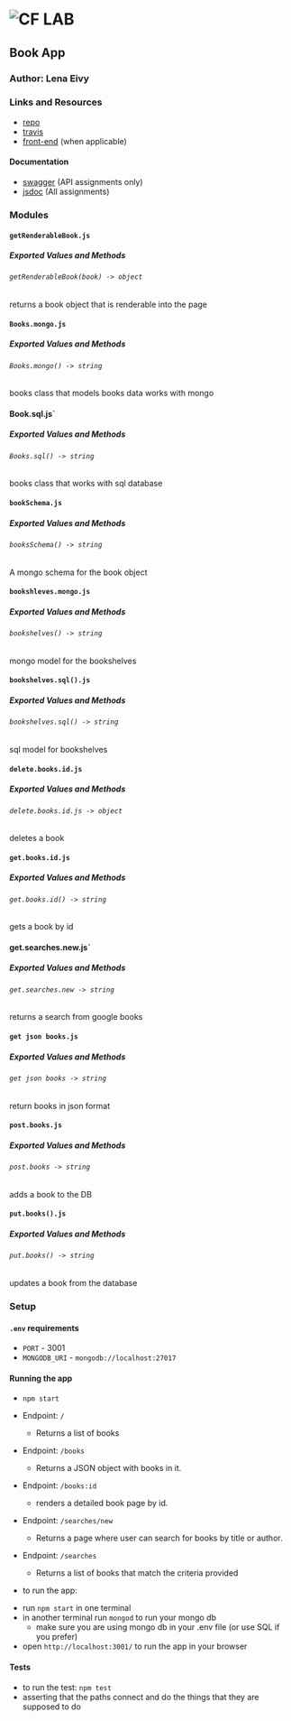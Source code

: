 ![CF](http://i.imgur.com/7v5ASc8.png) LAB
=================================================

## Book App

### Author: Lena Eivy

### Links and Resources
* [repo](https://github.com/applena/15-project-books)
* [travis](http://xyz.com)
* [front-end](https://eivy-lab15-book-app.herokuapp.com/) (when applicable)

#### Documentation
* [swagger](http://localhost:3001/docs/) (API assignments only)
* [jsdoc](http://localhost:3001/jsdocs/) (All assignments)

### Modules
#### `getRenderableBook.js`
##### Exported Values and Methods

###### `getRenderableBook(book) -> object`
returns a book object that is renderable into the page

#### `Books.mongo.js`
##### Exported Values and Methods

###### `Books.mongo() -> string`
books class that models books data works with mongo

#### Book.sql.js`
##### Exported Values and Methods

###### `Books.sql() -> string`
books class that works with sql database

#### `bookSchema.js`
##### Exported Values and Methods

###### `booksSchema() -> string`
A mongo schema for the book object

#### `bookshleves.mongo.js`
##### Exported Values and Methods

###### `bookshelves() -> string`
mongo model for the bookshelves

#### `bookshelves.sql().js`
##### Exported Values and Methods

###### `bookshelves.sql() -> string`
sql model for bookshelves

#### `delete.books.id.js`
##### Exported Values and Methods

###### `delete.books.id.js -> object`
deletes a book

#### `get.books.id.js`
##### Exported Values and Methods

###### `get.books.id() -> string`
gets a book by id

#### get.searches.new.js`
##### Exported Values and Methods

###### `get.searches.new -> string`
returns a search from google books

#### `get json books.js`
##### Exported Values and Methods

###### `get json books -> string`
return books in json format

#### `post.books.js`
##### Exported Values and Methods

###### `post.books -> string`
adds a book to the DB

#### `put.books().js`
##### Exported Values and Methods

###### `put.books() -> string`
updates a book from the database


### Setup
#### `.env` requirements
* `PORT` - 3001
* `MONGODB_URI` - `mongodb://localhost:27017`

#### Running the app
* `npm start`
* Endpoint: `/`
  * Returns a list of books
* Endpoint: `/books`
  * Returns a JSON object with books in it.
* Endpoint: `/books:id`
  * renders a detailed book page by id.
* Endpoint: `/searches/new`
  * Returns a page where user can search for books by title or author.
* Endpoint: `/searches`
  * Returns a list of books that match the criteria provided

* to run the app:
- run `npm start` in one terminal
- in another terminal run `mongod` to run your  mongo db
  - make sure you are using mongo db in your .env file (or use SQL if you prefer)
- open `http://localhost:3001/` to run the app in your browser
  
#### Tests
* to run the test: `npm test`
* asserting that the paths connect and do the things that they are supposed to do

